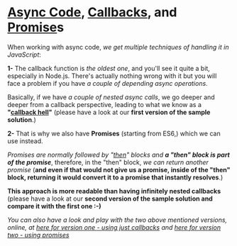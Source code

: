# [Async Code](https://developer.mozilla.org/en-US/docs/Learn/JavaScript/Asynchronous), [Callbacks](https://developer.mozilla.org/en-US/docs/Glossary/Callback_function), and [Promise](https://developer.mozilla.org/en-US/docs/Web/JavaScript/Reference/Global_Objects/Promise)s # 
When working with async code, _we get multiple techniques of handling it in JavaScript_:

**1-** The callback function is _the oldest one_, and you'll see it quite a bit, especially in Node.js. 
There's actually nothing wrong with it but you will face a problem if you have _a couple of depending async operations_.  

Basically, if we have _a couple of nested async calls_, we go deeper and deeper from a callback perspective, 
leading to what we know as a **"[callback hell](http://callbackhell.com/)"** (please have a look at our **first version of the sample solution**.)
  
**2-** That is why we also have **Promises** (starting from ES6,) which we can use instead.

_Promises are normally followed by "[then](https://developer.mozilla.org/en-US/docs/Web/JavaScript/Reference/Global_Objects/Promise/then)" blocks 
and **a "then" block is part of the promise**_, 
therefore, in the "then" block, _we can return another promise_ (**and even if that would not give us a promise, inside of the "then" block, 
returning it would convert it to a promise that instantly resolves**.)  

**This approach is more readable than having infinitely nested callbacks** 
(please have a look at our **second version of the sample solution and compare it with the first one :-)**  

*You can also have a look and play with the two above mentioned versions, online, at [here for version one - using just callbacks](https://codesandbox.io/s/async-sample-callbacks-version-js-4jsc9) and [here for version two - using promises](https://codesandbox.io/s/async-sample-promises-version-js-164p8)*
